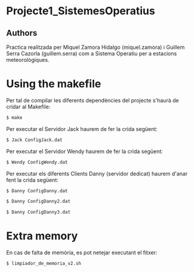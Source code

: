 # Projecte1_SistemesOperatius

## Authors
Practica realitzada per Miquel Zamora Hidalgo (miquel.zamora) i Guillem Serra Cazorla (guillem.serra) com a Sistema Operatiu per a estacions meteorològiques. 

# Using the makefile
Per tal de compilar les diferents dependències del projecte s'haurà de cridar al Makefile: 
```sh
$ make
```
Per executar el Servidor Jack haurem de fer la crida següent:
```sh
$ Jack ConfigJack.dat
```
Per executar el Servidor Wendy haurem de fer la crida següent:
```sh
$ Wendy ConfigWendy.dat
```
Per executar els diferents Clients Danny (servidor dedicat) haurem d'anar fent la crida següent:
```sh
$ Danny ConfigDanny.dat
```
```sh
$ Danny ConfigDanny2.dat
```
```sh
$ Danny ConfigDanny3.dat
```

# Extra memory
En cas de falta de memòria, es pot netejar executant el fitxer:
```sh
$ limpiador_de_memoria_v2.sh
```